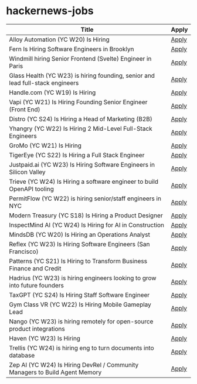 # hackernews-jobs

<!-- table start -->

| Title | Apply |
|-------|-----|
| Alloy Automation (YC W20) Is Hiring | [Apply](https://www.ycombinator.com/companies/alloy-automation/jobs/RGzvGvb-software-engineering-manager) |
| Fern Is Hiring Software Engineers in Brooklyn | [Apply](https://www.ycombinator.com/companies/fern/jobs/ayxViUi-backend-engineer) |
| Windmill hiring Senior Frontend (Svelte) Engineer in Paris | [Apply](https://www.ycombinator.com/companies/windmill/jobs/voz8eYF-senior-svelte-frontend-engineer) |
| Glass Health (YC W23) is hiring founding, senior and lead full-stack engineers | [Apply](https://jobs.lever.co/glass-health-inc?team=Product%20%26%20Engineering) |
| Handle.com (YC W19) Is Hiring | [Apply](https://www.ycombinator.com/companies/handle-com/jobs/dRJJ0vK-senior-implementation-consultant) |
| Vapi (YC W21) Is Hiring Founding Senior Engineer (Front End) | [Apply](https://jobs.ashbyhq.com/vapi/4246b127-9f69-4a57-ac70-d16041f8403b) |
| Distro (YC S24) Is Hiring a Head of Marketing (B2B) | [Apply](https://www.ycombinator.com/companies/distro/jobs/splSeS5-head-of-marketing-b2b) |
| Yhangry (YC W22) Is Hiring 2 Mid-Level Full-Stack Engineers | [Apply](https://www.ycombinator.com/companies/yhangry/jobs/YcOxw4i-mid-software-engineer) |
| GroMo (YC W21) Is Hiring | [Apply](https://www.ycombinator.com/companies/gromo/jobs/C65u6ox-product-manager-insurance-insurance-background-must) |
| TigerEye (YC S22) Is Hiring a Full Stack Engineer | [Apply](https://jobs.ashbyhq.com/TigerEye/05e5cea7-5351-49e6-8e96-adda8281ec0b) |
| Justpaid.ai (YC W23) Is Hiring Software Engineers in Silicon Valley | [Apply](https://www.justpaid.ai/careers#roles) |
| Trieve (YC W24) Is Hiring a software engineer to build OpenAPI tooling | [Apply](https://www.ycombinator.com/companies/trieve/jobs/arKjyiM-software-engineer-openapi-tooling) |
| PermitFlow (YC W22) is hiring senior/staff engineers in NYC | [Apply](https://jobs.ashbyhq.com/permitflow?departmentId=d33195eb-8978-4439-abc6-5a8a072de808) |
| Modern Treasury (YC S18) Is Hiring a Product Designer | [Apply](https://jobs.ashbyhq.com/moderntreasury/269a944a-64e6-4dd1-b539-c9d5828ef0fe?utm_source=yYPEbOqnBd) |
| InspectMind AI (YC W24) Is Hiring for AI in Construction | [Apply](https://www.ycombinator.com/companies/inspectmind-ai/jobs/rPuRKf1-software-engineer) |
| MindsDB (YC W20) Is Hiring an Operations Analyst | [Apply](https://grnh.se/e9445a887us) |
| Reflex (YC W23) Is Hiring Software Engineers (San Francisco) | [Apply](https://www.ycombinator.com/companies/reflex/jobs/wz4GHux-software-engineer) |
| Patterns (YC S21) Is Hiring to Transform Business Finance and Credit | [Apply](https://patterns-ai.notion.site/Patterns-S21-is-Hiring-to-Transform-Business-Finance-and-Credit-13d50d51405d803d8f04c4272725f166) |
| Hadrius (YC W23) is hiring engineers looking to grow into future founders | [Apply](https://www.ycombinator.com/companies/hadrius/jobs/7pxGZTl-founding-engineer) |
| TaxGPT (YC S24) Is Hiring Staff Software Engineer | [Apply](https://www.ycombinator.com/companies/taxgpt/jobs/VqOr5LP-staff-software-engineer-gen-ai-focused) |
| Gym Class VR (YC W22) Is Hiring Mobile Gameplay Lead | [Apply](https://www.ycombinator.com/companies/gym-class-by-irl-studios/jobs/BigNKT1-mobile-game-engineer-staff-principal) |
| Nango (YC W23) is hiring remotely for open-source product integrations | [Apply](https://nango.dev/jobs) |
| Haven (YC W23) Is Hiring | [Apply](https://www.ycombinator.com/companies/haven-2/jobs/MUGkU8h-founding-engineer) |
| Trellis (YC W24) is hiring eng to turn documents into database | [Apply](https://www.ycombinator.com/companies/trellis/jobs/1ypWafM-founding-engineer-full-time-backend-ml-infra) |
| Zep AI (YC W24) Is Hiring DevRel / Community Managers to Build Agent Memory | [Apply](https://www.getzep.com/careers) |

<!-- table end -->
